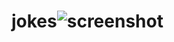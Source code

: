 # jokes![screenshot](https://user-images.githubusercontent.com/96513716/191240323-ed242c47-e4d8-409d-b817-1f2e68c5e7f9.png)

